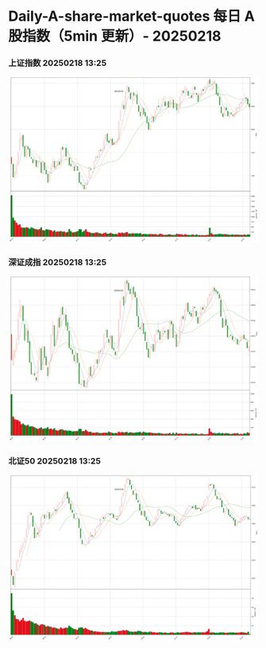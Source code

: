 
# Daily-A-share-market-quotes 每日 A 股指数（5min 更新）- 20250218

### 上证指数 20250218 13:25
![](./fig/2025/2/20250218-sh000001.png)

### 深证成指 20250218 13:25
![](./fig/2025/2/20250218-sz399001.png)

### 北证50 20250218 13:25
![](./fig/2025/2/20250218-bj899050.png)
